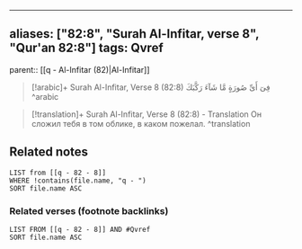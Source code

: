 
---
aliases: ["82:8", "Surah Al-Infitar, verse 8", "Qur'an 82:8"]
tags: Qvref
---

parent:: [[q - Al-Infitar (82)|Al-Infitar]]

> [!arabic]+ Surah Al-Infitar, Verse 8 (82:8)
> <span class="quran-arabic">فِىٓ أَىِّ صُورَةٍ مَّا شَآءَ رَكَّبَكَ</span>
^arabic

> [!translation]+ Surah Al-Infitar, Verse 8 (82:8) - Translation
> Он сложил тебя в том облике, в каком пожелал.
^translation



## Related notes
```dataview
LIST from [[q - 82 - 8]]
WHERE !contains(file.name, "q - ")
SORT file.name ASC
```

### Related verses (footnote backlinks)
```dataview
LIST FROM [[q - 82 - 8]] AND #Qvref
SORT file.name ASC
```

